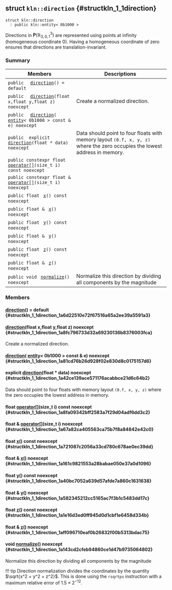 ## struct `kln::direction` {#structkln_1_1direction}

```
struct kln::direction
  : public kln::entity< 0b1000 >
```  

Directions in $\mathbf{P}(\mathbb{R}^3_{3, 0, 1})$ are represented using points at infinity (homogeneous coordinate 0). Having a homogeneous coordinate of zero ensures that directions are translation-invariant.

### Summary

 Members                        | Descriptions                                
--------------------------------|---------------------------------------------
`public  ` [`direction`](#structkln_1_1direction_1a6d22510e72f67516a65a2ee39a5591a3)`() = default`  | 
`public  ` [`direction`](#structkln_1_1direction_1a8fc796733d32a69230136b8376003fca)`(float x,float y,float z) noexcept`  | Create a normalized direction.
`public  ` [`direction`](#structkln_1_1direction_1a81cd76b26d928f02e830d8c0175157d6)`(` [`entity`](../../api/kln_entity#structkln_1_1entity)`< 0b1000 > const & e) noexcept`  | 
`public  explicit ` [`direction`](#structkln_1_1direction_1a42ce139ace571176acabbce21d6c64b2)`(float * data) noexcept`  | Data should point to four floats with memory layout `(0.f, x, y, z)`  where the zero occupies the lowest address in memory.
`public constexpr float ` [`operator[]`](#structkln_1_1direction_1a8fa09342bff2583a7f29d04adf6dd3c2)`(size_t i) const noexcept`  | 
`public constexpr float & ` [`operator[]`](#structkln_1_1direction_1a67a82ca405563ca75b7f8a84842e42c0)`(size_t i) noexcept`  | 
`public float ` [`x`](#structkln_1_1direction_1a721087c2056a33cd780c678ae0ec39dd)`() const noexcept`  | 
`public float & ` [`x`](#structkln_1_1direction_1a161c9821553a28babae050e37a0d1096)`() noexcept`  | 
`public float ` [`y`](#structkln_1_1direction_1a40bc7052a639d57afde7a860c1631638)`() const noexcept`  | 
`public float & ` [`y`](#structkln_1_1direction_1a582345212cc5165ac7f3b1c5483dd17c)`() noexcept`  | 
`public float ` [`z`](#structkln_1_1direction_1a1e16d3ed0ff945d0d1cbf1e6458d334b)`() const noexcept`  | 
`public float & ` [`z`](#structkln_1_1direction_1aff096710eaf0b26832f00b5313bdac75)`() noexcept`  | 
`public void ` [`normalize`](#structkln_1_1direction_1a143cd2cfeb94860ce1d47b9735064802)`() noexcept`  | Normalize this direction by dividing all components by the magnitude

### Members

####   [direction](#structkln_1_1direction_1a6d22510e72f67516a65a2ee39a5591a3)() = default  {#structkln_1_1direction_1a6d22510e72f67516a65a2ee39a5591a3}

####   [direction](#structkln_1_1direction_1a8fc796733d32a69230136b8376003fca)(float x,float y,float z) noexcept  {#structkln_1_1direction_1a8fc796733d32a69230136b8376003fca}

Create a normalized direction.

####   [direction](#structkln_1_1direction_1a81cd76b26d928f02e830d8c0175157d6)( [entity](../../api/kln_entity#structkln_1_1entity)< 0b1000 > const & e) noexcept  {#structkln_1_1direction_1a81cd76b26d928f02e830d8c0175157d6}

####  explicit  [direction](#structkln_1_1direction_1a42ce139ace571176acabbce21d6c64b2)(float * data) noexcept  {#structkln_1_1direction_1a42ce139ace571176acabbce21d6c64b2}

Data should point to four floats with memory layout `(0.f, x, y, z)`  where the zero occupies the lowest address in memory.

#### float  [operator[]](#structkln_1_1direction_1a8fa09342bff2583a7f29d04adf6dd3c2)(size_t i) const noexcept  {#structkln_1_1direction_1a8fa09342bff2583a7f29d04adf6dd3c2}

#### float &  [operator[]](#structkln_1_1direction_1a67a82ca405563ca75b7f8a84842e42c0)(size_t i) noexcept  {#structkln_1_1direction_1a67a82ca405563ca75b7f8a84842e42c0}

#### float  [x](#structkln_1_1direction_1a721087c2056a33cd780c678ae0ec39dd)() const noexcept  {#structkln_1_1direction_1a721087c2056a33cd780c678ae0ec39dd}

#### float &  [x](#structkln_1_1direction_1a161c9821553a28babae050e37a0d1096)() noexcept  {#structkln_1_1direction_1a161c9821553a28babae050e37a0d1096}

#### float  [y](#structkln_1_1direction_1a40bc7052a639d57afde7a860c1631638)() const noexcept  {#structkln_1_1direction_1a40bc7052a639d57afde7a860c1631638}

#### float &  [y](#structkln_1_1direction_1a582345212cc5165ac7f3b1c5483dd17c)() noexcept  {#structkln_1_1direction_1a582345212cc5165ac7f3b1c5483dd17c}

#### float  [z](#structkln_1_1direction_1a1e16d3ed0ff945d0d1cbf1e6458d334b)() const noexcept  {#structkln_1_1direction_1a1e16d3ed0ff945d0d1cbf1e6458d334b}

#### float &  [z](#structkln_1_1direction_1aff096710eaf0b26832f00b5313bdac75)() noexcept  {#structkln_1_1direction_1aff096710eaf0b26832f00b5313bdac75}

#### void  [normalize](#structkln_1_1direction_1a143cd2cfeb94860ce1d47b9735064802)() noexcept  {#structkln_1_1direction_1a143cd2cfeb94860ce1d47b9735064802}

Normalize this direction by dividing all components by the magnitude

!!! tip 
    Direction normalization divides the coordinates by the quantity
    $\sqrt{x^2 + y^2 + z^2}$. This is done using the `rsqrtps`
    instruction with a maximum relative error of $1.5\times 2^{-12}$.

